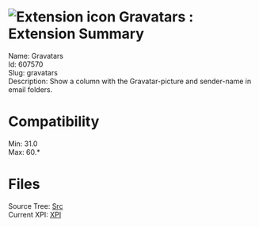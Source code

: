 # ![Extension icon](https://addons.thunderbird.net/static/img/addon-icons/default-64.png) Gravatars : Extension Summary

Name: Gravatars  
Id: 607570  
Slug: gravatars  
Description: Show a column with the Gravatar-picture and sender-name in email folders.
  

# Compatibility
Min: 31.0  
Max: 60.*  

# Files

Source Tree: [Src](C:/Dev/Thunderbird/ThunderKdB/xall/x60/607570-gravatars/src)  
Current XPI: [XPI](C:/Dev/Thunderbird/ThunderKdB/xall/x60/607570-gravatars/xpi)  



